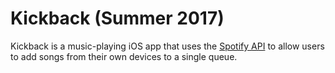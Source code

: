 # Kickback (Summer 2017)
Kickback is a music-playing iOS app that uses the [Spotify API](https://developer.spotify.com/web-api/) to allow users to add songs from their own devices to a single queue.
